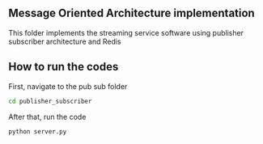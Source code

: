 ## Message Oriented Architecture implementation

This folder implements the streaming service software using publisher subscriber architecture and Redis

## How to run the codes

First, navigate to the pub sub folder

````Bash
cd publisher_subscriber
````

After that, run the code

```Bash
python server.py
```